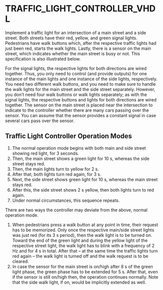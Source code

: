 # TRAFFIC_LIGHT_CONTROLLER_VHDL

Implement a traffic light for an intersection of a main street and a side street. Both streets
have their red, yellow, and green signal lights. Pedestrians have walk buttons which, after
the respective traffic lights had just been red, starts the walk lights. Lastly, there is a sensor
on the main street, which indicates whether the main street is busy or not. This
specification is also illustrated below.

For the signal lights, the respective lights for both directions are wired together. Thus, you
only need to control (and provide outputs) for one instance of the main lights and one
instance of the side lights, respectively.
You need two different walk buttons, and you need to make sure to handle the walk lights
for the main street and the side street separately. However, you don’t need four walk
buttons or walk lights separately; as with the signal lights, the respective buttons and lights
for both directions are wired together.
The sensor on the main street is placed near the intersection to indicate to the controller
whether there are many cars passing over the sensor. You can assume that the sensor
provides a constant signal in case several cars pass over the sensor. 


## Traffic Light Controller Operation Modes

1. The normal operation mode begins with both main and side street showing red light,
for 3 seconds.
2. Then, the main street shows a green light for 10 s, whereas the side street stays red.
3. Then, the main lights turn to yellow for 2 s.
4. After that, both lights turn red again, for 3 s.
5. Next, the side street shows green light for 10 s, whereas the main street stays red.
6. After this, the side street shows 2 s yellow, then both lights turn to red again.
7. Under normal circumstances, this sequence repeats.
   
There are two ways the controller may deviate from the above, normal operation mode.

1. When pedestrians press a walk button at any point in time, their request has to be
memorized. Only once the respective main/side street lights was just red (for its 3 s
period), then the walk light is to be turned on. Toward the end of the green light and
during the yellow light of the respective street light, the walk light has to blink with a
frequency of 2 Hz and for 4 s in total. After that – at the same time the traffic lights turn
red again – the walk light is turned off and the walk request is to be cleared.
2. In case the sensor for the main street is on/high after 8 s of the green light phase, the
green phase has to be extended for 5 s. After that, even if the sensor is still on/high
then, the operation continues normally. Note that the side walk light, if on, would be
implicitly extended as well.
